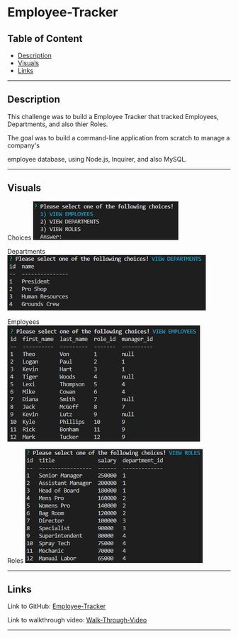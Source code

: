 # Employee-Tracker


## Table of Content
- [Description](#description)
- [Visuals](#visuals)
- [Links](#links)

***

## Description
This challenge was to build a Employee Tracker that tracked Employees, Departments, and also thier Roles. 

The goal was to build a command-line application from scratch to manage a company's

 employee database, using Node.js, Inquirer, and also MySQL.


***
## Visuals
Choices 
![Choices](./assets/choices.jpg)

Departments
![Departments](./assets/departments.jpg)

Employees
![Employees](./assets/employees.jpg)

Roles
![Roles](./assets/roles.jpg)
***

## Links
Link to GitHub:
[Employee-Tracker](https://github.com/KMPhillips20/Employee-Tracker)

Link to walkthrough video: 
[Walk-Through-Video](https://drive.google.com/file/d/1G_csLTUS8gSG3zRV9CG1Ipp_79FqyVM_/view)
***

